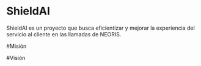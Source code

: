 # ShieldAI
ShieldAI es un proyecto que busca eficientizar y mejorar la experiencia del servicio al cliente en las llamadas de NEORIS.

#Misión


#Visión
